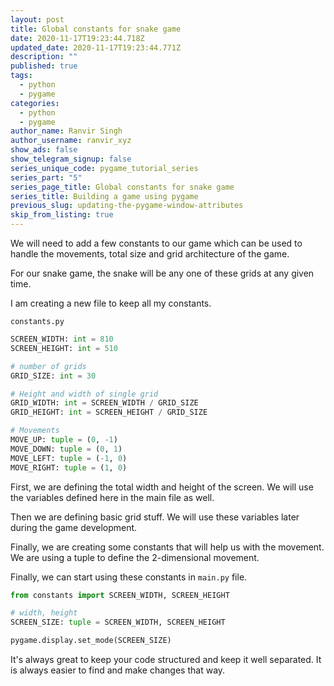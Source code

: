 ```yaml
---
layout: post
title: Global constants for snake game
date: 2020-11-17T19:23:44.718Z
updated_date: 2020-11-17T19:23:44.771Z
description: ""
published: true
tags:
  - python
  - pygame
categories:
  - python
  - pygame
author_name: Ranvir Singh
author_username: ranvir_xyz
show_ads: false
show_telegram_signup: false
series_unique_code: pygame_tutorial_series
series_part: "5"
series_page_title: Global constants for snake game
series_title: Building a game using pygame
previous_slug: updating-the-pygame-window-attributes
skip_from_listing: true
---
```

We will need to add a few constants to our game which can be used to handle the movements, total size and grid architecture of the game.

For our snake game, the snake will be any one of these grids at any given time.

I am creating a new file to keep all my constants.

`constants.py`

```python
SCREEN_WIDTH: int = 810
SCREEN_HEIGHT: int = 510

# number of grids
GRID_SIZE: int = 30

# Height and width of single grid
GRID_WIDTH: int = SCREEN_WIDTH / GRID_SIZE
GRID_HEIGHT: int = SCREEN_HEIGHT / GRID_SIZE

# Movements
MOVE_UP: tuple = (0, -1)
MOVE_DOWN: tuple = (0, 1)
MOVE_LEFT: tuple = (-1, 0)
MOVE_RIGHT: tuple = (1, 0)
```

First, we are defining the total width and height of the screen. We will use the variables defined here in the main file as well.

Then we are defining basic grid stuff. We will use these variables later during the game development.

Finally, we are creating some constants that will help us with the movement. We are using a tuple to define the 2-dimensional movement.

Finally, we can start using these constants in `main.py` file.

```python
from constants import SCREEN_WIDTH, SCREEN_HEIGHT

# width, height
SCREEN_SIZE: tuple = SCREEN_WIDTH, SCREEN_HEIGHT

pygame.display.set_mode(SCREEN_SIZE)
```

It's always great to keep your code structured and keep it well separated. It is always easier to find and make changes that way.